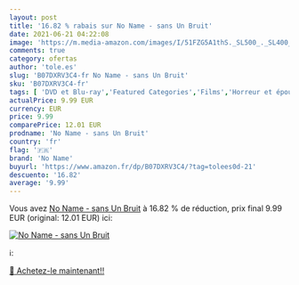 ```yaml
---
layout: post
title: '16.82 % rabais sur No Name - sans Un Bruit'
date: 2021-06-21 04:22:08
image: 'https://m.media-amazon.com/images/I/51FZG5A1thS._SL500_._SL400_.jpg'
comments: true
category: ofertas
author: 'tole.es'
slug: 'B07DXRV3C4-fr No Name - sans Un Bruit'
sku: 'B07DXRV3C4-fr'
tags: [ 'DVD et Blu-ray','Featured Categories','Films','Horreur et épouvante','Thriller','no name', ]
actualPrice: 9.99 EUR
currency: EUR
price: 9.99
comparePrice: 12.01 EUR
prodname: 'No Name - sans Un Bruit'
country: 'fr'
flag: '🇫🇷'
brand: 'No Name'
buyurl: 'https://www.amazon.fr/dp/B07DXRV3C4/?tag=tolees0d-21'
descuento: '16.82'
average: '9.99'
---
```


Vous avez [No Name - sans Un Bruit](https://www.amazon.fr/dp/B07DXRV3C4/?tag=tolees0d-21)  à  16.82 % de réduction, prix final  9.99 EUR (original: 12.01 EUR) ici:

[![No Name - sans Un Bruit](https://m.media-amazon.com/images/I/51FZG5A1thS._SL500_._SL400_.jpg)](https://www.amazon.fr/dp/B07DXRV3C4/?tag=tolees0d-21)

ℹ️:


[🛒 Achetez-le maintenant!!](https://www.amazon.fr/dp/B07DXRV3C4/?tag=tolees0d-21)
